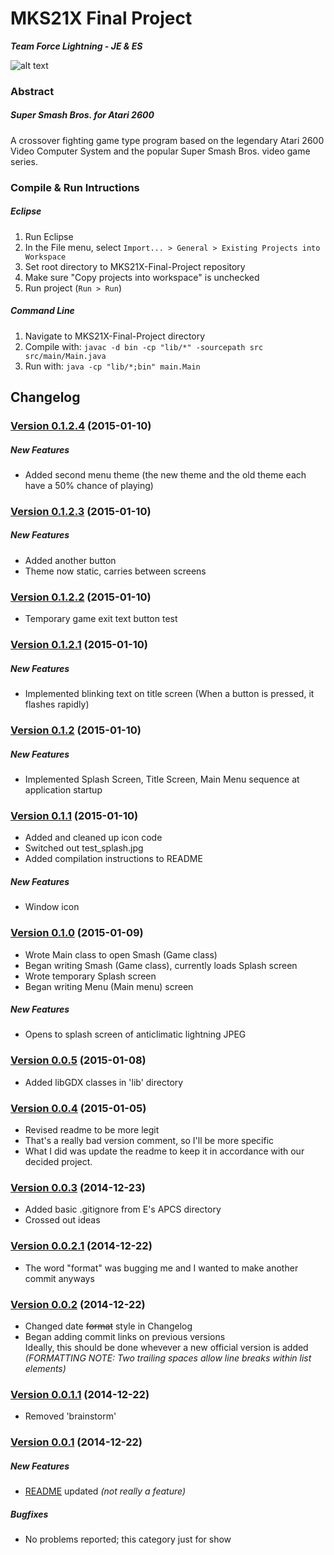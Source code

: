 # MKS21X Final Project
**_Team Force Lightning - JE & ES_**

![alt text](http://i756.photobucket.com/albums/xx204/tsuzuki31/lightning01.gif)


### Abstract
##### Super Smash Bros. for Atari 2600
A crossover fighting game type program based on the legendary Atari 2600 Video Computer System and the popular Super Smash Bros. video game series.

### Compile & Run Intructions
##### Eclipse
  1. Run Eclipse
  2. In the File menu, select `Import... > General > Existing Projects into Workspace`
  3. Set root directory to MKS21X-Final-Project repository
  4. Make sure "Copy projects into workspace" is unchecked
  5. Run project (`Run > Run`)

##### Command Line
  1. Navigate to MKS21X-Final-Project directory
  2. Compile with: `javac -d bin -cp "lib/*" -sourcepath src src/main/Main.java`
  3. Run with: `java -cp "lib/*;bin" main.Main`

## Changelog

### [Version 0.1.2.4](#) (2015-01-10)

##### New Features
  - Added second menu theme (the new theme and the old theme each have a 50% chance of playing)

### [Version 0.1.2.3](https://github.com/backfrip/MKS21X-Final-Project/commit/824ef43d18ffd285f5f5e420447ee43fbb27fe15) (2015-01-10)

##### New Features
  - Added another button
  - Theme now static, carries between screens

### [Version 0.1.2.2](https://github.com/backfrip/MKS21X-Final-Project/commit/191670ba7a643c5a4e2c071fed24c4abee2a6d66) (2015-01-10)
  - Temporary game exit text button test 

### [Version 0.1.2.1](https://github.com/backfrip/MKS21X-Final-Project/commit/196561b86721f34f38bcc434bd2becf5fd78c69c) (2015-01-10)

##### New Features
  - Implemented blinking text on title screen (When a button is pressed, it flashes rapidly)

### [Version 0.1.2](https://github.com/backfrip/MKS21X-Final-Project/commit/d378261cf6fc71dba763e795e78cf2fd3753f043) (2015-01-10)

##### New Features
  - Implemented Splash Screen, Title Screen, Main Menu sequence at application startup

### [Version 0.1.1](https://github.com/backfrip/MKS21X-Final-Project/commit/dd943d68f564bad83cc5ebe4f8ae6b3065678292) (2015-01-10)
  - Added and cleaned up icon code
  - Switched out test_splash.jpg
  - Added compilation instructions to README

##### New Features
  - Window icon

### [Version 0.1.0](https://github.com/backfrip/MKS21X-Final-Project/commit/9135c2b299fd3b94ebcdbacf50b90805b78bc37c) (2015-01-09)
  - Wrote Main class to open Smash (Game class)
  - Began writing Smash (Game class), currently loads Splash screen
  - Wrote temporary Splash screen
  - Began writing Menu (Main menu) screen

##### New Features
  - Opens to splash screen of anticlimatic lightning JPEG

### [Version 0.0.5](https://github.com/backfrip/MKS21X-Final-Project/commit/8d0ef165126a7f37c35f1a590da2deb4f1826309) (2015-01-08)
  - Added libGDX classes in 'lib' directory

### [Version 0.0.4](https://github.com/backfrip/MKS21X-Final-Project/commit/195a567ed93dc07dfc37ddac274189eb693c5c04) (2015-01-05)
  - Revised readme to be more legit
  - That's a really bad version comment, so I'll be more specific
  - What I did was update the readme to keep it in accordance with our decided project. 

### [Version 0.0.3](https://github.com/backfrip/MKS21X-Final-Project/commit/38d7fbbf9e4014e987aaaed95ad5cd885b255948) (2014-12-23)
  - Added basic .gitignore from E's APCS directory
  - Crossed out ideas

### [Version 0.0.2.1](https://github.com/backfrip/MKS21X-Final-Project/commit/15df200cd690d200ae1cc20fe3cd80e8bdadc5b6) (2014-12-22)
  - The word "format" was bugging me and I wanted to make another commit anyways

### [Version 0.0.2](https://github.com/backfrip/MKS21X-Final-Project/commit/7b5023ac461ca9d7c9e6357520921f2d0307a9d5) (2014-12-22)
  - Changed date ~~format~~ style in Changelog
  - Began adding commit links on previous versions  
    Ideally, this should be done whevever a new official version is added  
    _(FORMATTING NOTE: Two trailing spaces allow line breaks within list elements)_

### [Version 0.0.1.1](https://github.com/backfrip/MKS21X-Final-Project/commit/50b2475dd54e154fd75b9c9cf949b935a2546642) (2014-12-22)
  - Removed 'brainstorm'

### [Version 0.0.1](https://github.com/backfrip/MKS21X-Final-Project/commit/bb974cf5a54ec30eb16460d5ee0751c9a0eb74c3) (2014-12-22)

##### New Features
  - [README](README.md) updated *(not really a feature)*

##### Bugfixes
  - No problems reported; this category just for show
